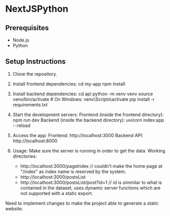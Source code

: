 # NextJSPython

## Prerequisites

- Node.js
- Python

## Setup Instructions

1. Clone the repository.

2. Install frontend dependencies:
   cd my-app
   npm install

2. Install backend dependencies:
   cd api
   python -m venv venv
   source venv/bin/activate  # On Windows: venv\Scripts\activate
   pip install -r requirements.txt

3. Start the development servers:
   Frontend (inside the frontend directory):
   npm run dev
   Backend (inside the backend directory):
   uvicorn index:app --reload

4. Access the app:
   Frontend: http://localhost:3000
   Backend API: http://localhost:8000

5. Usage:
   Make sure the server is running in order to get the data.
   Working directories:
   - http://localhost:3000/pageIndex // couldn't make the home page at "/index" as index name is reserved by the system.
   - http://localhost:3000/postsList
   - http://localhost:3000/postsList/post?id=1 // id is simmilar to what is contained in the dataset, uses dynamic server functions which are not supported with a static export.
   
Need to implement changes to make the project able to generate a static website.
